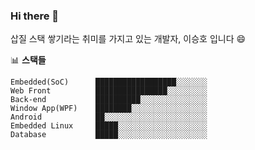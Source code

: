 ### Hi there 👋

삽질 스택 쌓기라는 취미를 가지고 있는 개발자, 이승호 입니다 😄
</em>

📊 **스택들**
<!--START_SECTION:waka-->
```text
Embedded(SoC)      ██████████████████░░░░░░░   
Web Front          ████████████████░░░░░░░░░   
Back-end           ██████████░░░░░░░░░░░░░░░   
Window App(WPF)    ████████░░░░░░░░░░░░░░░░░   
Android            ██░░░░░░░░░░░░░░░░░░░░░░░   
Embedded Linux     █████░░░░░░░░░░░░░░░░░░░░   
Database           █████░░░░░░░░░░░░░░░░░░░░   
 
